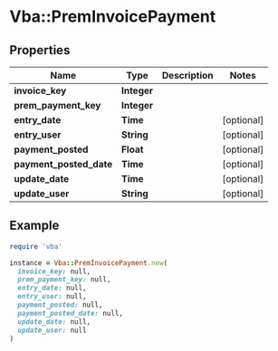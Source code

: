 # Vba::PremInvoicePayment

## Properties

| Name | Type | Description | Notes |
| ---- | ---- | ----------- | ----- |
| **invoice_key** | **Integer** |  |  |
| **prem_payment_key** | **Integer** |  |  |
| **entry_date** | **Time** |  | [optional] |
| **entry_user** | **String** |  | [optional] |
| **payment_posted** | **Float** |  | [optional] |
| **payment_posted_date** | **Time** |  | [optional] |
| **update_date** | **Time** |  | [optional] |
| **update_user** | **String** |  | [optional] |

## Example

```ruby
require 'vba'

instance = Vba::PremInvoicePayment.new(
  invoice_key: null,
  prem_payment_key: null,
  entry_date: null,
  entry_user: null,
  payment_posted: null,
  payment_posted_date: null,
  update_date: null,
  update_user: null
)
```

